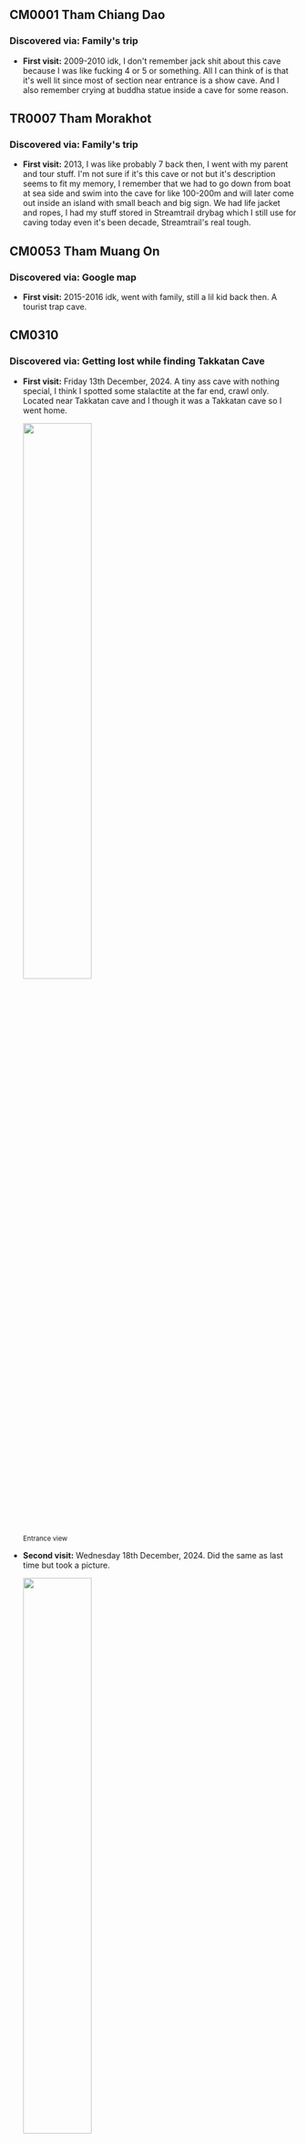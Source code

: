 ## CM0001 Tham Chiang Dao
### Discovered via: Family's trip
- **First visit:** 2009-2010 idk, I don't remember jack shit about this cave because I was like fucking 4 or 5 or something. All I can think of is that it's well lit since most of section near entrance is a show cave. And I also remember crying at buddha statue inside a cave for some reason.

## TR0007 Tham Morakhot
### Discovered via: Family's trip
- **First visit:** 2013, I was like probably 7 back then, I went with my parent and tour stuff. I'm not sure if it's this cave or not but it's description seems to fit my memory, I remember that we had to go down from boat at sea side and swim into the cave for like 100-200m and will later come out inside an island with small beach and big sign. We had life jacket and ropes, I had my stuff stored in Streamtrail drybag which I still use for caving today even it's been decade, Streamtrail's real tough.


## CM0053 Tham Muang On
### Discovered via: Google map
- **First visit:** 2015-2016 idk, went with family, still a lil kid back then. A tourist trap cave.

## CM0310
### Discovered via: Getting lost while finding Takkatan Cave
- **First visit:** Friday 13th December, 2024. A tiny ass cave with nothing special, I think I spotted some stalactite at the far end, crawl only. Located near Takkatan cave and I though it was a Takkatan cave so I went home.

    <img src="images/IMG_20241213_142347.jpg" width="50%"><br>
    <sub>Entrance view</sub><br>

- **Second visit:** Wednesday 18th December, 2024. Did the same as last time but took a picture.

    <img src="images/IMG_20241218_144820.jpg" width="50%"><br>
    <sub>Overview of inside passage with a dumbass(me btw) lying on ground thinking he's cool</sub><br><br>
    <img src="images/image.png" width="50%"><br>
    <sub>Stalactite at the far end — there's a hole below too idk if it goes any further but it's too small.</sub><br><br>

## CM0084 Tham Tukatan
### Discovered via: Google map
- **First visit:** Wednesday 18th December, 2024. First actual caving with friends, only made it to bat chamber and some few extends due to having a trash shopee headlamps that lasts like 45 minutes, and friends didn't bring any lights so I had to lend all my shitty back up to them. A hot ass cave with bat shit everywhere or guano if I try to be "professional". Maybe it isn't hot at all idk because I was wearing M65 jacket just to look cool what an idiot. Overall I didn't like to feeling on this cave, its sticky hot and smell bad, air is thick and I felt that my lungs is getting tortured every second by whatever it is in the dust, could be a bacteria or something bad, but other cavers didn't seems to have a trouble so I though I might be overexaggerating. But anyways there's a good amount of flowstone from what I saw.

    <img src="images/IMG_20241218_1506481.jpg" width="50%"><br>
    <sub>Entrance view — me n the gng🥀💔</sub><br><br>
    <img src="images/entrancechamber.jpg" width="50%"><br>
    <sub>Overview of entrance chamber</sub><br><br>
    <img src="images/grasshoppers.jpg" width="50%"><br>
    <sub>A group of grasshoppers, hence the name of the cave. Spotted in entrance chamber</sub><br><br>
    <img src="images/fungus.jpg" width="50%"><br>
    <sub>Fungus, near ascending passage.</sub><br><br>
    <img src="images/oldflowstone.jpg" width="50%"><br>
    <sub>Some old flowstone, probably near entrance.</sub><br><br>
    <img src="images/spider.jpg" width="50%"><br>
    <sub>Huntsman spider, entrance chamber.</sub><br><br>
    <img src="images/batchamber.jpg" width="50%"><br>
    <sub>Far end of bat chamber.</sub><br><br>
    <img src="images/calcite.jpg" width="50%"><br>
    <sub>Flowstone formation, bat chamber.</sub><br><br>
    <img src="images/mick-creeper.png" width="50%"><br>
    <sub>Creeper, bat chamber.</sub><br><br>
    <img src="images/mars.jpg" width="50%"><br>
    <sub>Some extended passage from far end of the bat chamber. We called it "Mars"</sub><br><br>
    <img src="images/mars2.jpg" width="50%"><br>
    <sub>Far end of Mars</sub><br><br>
    <img src="images/mars3.jpg" width="50%"><br>
    <sub>Another image of far end of Mars</sub><br><br>  
    
- **Second visit:** Wednesday 22 January, 2025. Brought an American tourist with me this time, just wanna show her around. Reached bat chamber the same as last time, and I still didn't learn a lesson from last time, M65 + shitty headlamp that lasts 45 mins. We went home after we reached bat chamber. 

    <img src="images/IMG_20250122_160714.jpg" width="50%"><br>
    <sub>Me and Sunnie</sub><br><br>

## PK0005 Tham Men
### Discovered via: Google map
- **First visit:** Tuesday, 6th May 2025. We aren't meant to explore this cave though, just happened to stopped by during a beach trip, got in with phone flashlight, beautiful fairly tale ish entrance and inside there's this dark room with a big scary fucking stalactite. For some reason I got scared of it and got tf out.

    <img src="images/pkentrance.jpg" width="50%"><br>
    <sub>Entrance view.</sub><br><br>
    <img src="images/myonnn.jpg" width="50%"><br>
    <sub>Myon.</sub><br><br>
    <img src="images/bigass.jpg" width="50%"><br>
    <sub>Big ass stalactite.</sub><br><br> 

## CM0291 Tham Huai Hok
### Discovered via: [Some random YT video](https://youtu.be/pUsOKHSpztI?si=RCGzI9sboowk74_u)
- **First visit:** Monday, 11st August 2025. Took us a while to find this cave because it wasn't pinned on google map so we had to follow a hint from the video(I didn't knew about Martin's site yet back then). This cave? It's so fucking stink from gajillion of bat shits that can be smelled from entrance on and also so fucking hot and bad fucking thick air filled with dirty dust that made me almost quit caving entirely, and I'm damn sure that the experience suck beacause I still wear that M65 jacket just to look cool. But anyways the cave seems to be abit decorated but it seems that who every tried to make it gave up half way so what left is just some leftover spotlight and wires. The cave is very beautiful and is abundant with calcite formations, there's also a gour poor at far end of cave, you have to follow an electric wire to reach it or just go around while getting cooked alive. We spotted a thousands or gazillion of bats somewhere near gour pool, and there's a slope near entrance which can be pretty dangerous(I fell twice almost badly injured but thanks to knee pads)

    <img src="images/291entrance.jpg" width="50%"><br>
    <sub>Entrance view.</sub><br><br>
    <img src="images/somewhereeeeee.jpg" width="50%"><br>
    <sub>Somehwhere idk, probably near gour pool section</sub><br><br>
    <img src="images/randomcorner.jpg" width="50%"><br>
    <sub>Some random corner inside.</sub><br><br>
    <img src="images/gourpool291.jpg" width="50%"><br>
    <sub>Gour pool section.</sub><br><br>
    <img src="images/มุกมิก.jpg" width="50%"><br>
    <sub>มุกมิก, flowstone idk.</sub><br><br>
    <img src="images/foundfootage.jpg" width="50%"><br>
    <sub>Found footage.</sub><br><br>
    <img src="images/calcite291.jpg" width="50%"><br>
    <sub>Big calcite deposite.</sub><br><br>
    <img src="images/bigdih.jpg" width="50%"><br>
    <sub>Mick hugging Big dih.</sub><br><br>

## CM0062 Tham Wiang Fah
### Discovered via: Martin's website
- **First visit:** Wednesday, 20 August 2025. After CM0291 trip on August 2025, I began to research more on about caving and discovered Martin's site then I fell down a rabbit hole and was thinking about spending more on gears. Today, I didn't go inside, I was just surverying around for the entrance and took a few look, but I did climbed the upper entrance. All I knew is that the place is CMRCA's SRT training ground and other stuff such as climbing etc.

    <img src="images/IMG_20250820_160224.jpg" width="50%"><br>
    <sub>Entrance view.</sub><br><br>
    <img src="images/IMG_20250820_161039.jpg" width="50%"><br>
    <sub>Upper entrance stairs.</sub><br><br>

- **Second visit:** Wednesday, 3rd September 2025. Showed up again with a new fit, now I finally ditched that old ass M65 jacket and stupid ass cheap chinese light, I came up with Black diamond headlamp, still I should've bough Sofirn instead bruh, my BD are meant for trail running not caving so it ended up getting scracthes. And also I bought a new helmet too, a proper climbing helmet but not caving but it works anyways, whole lot better than a stolen contruction hardhat I used to wear. Anyways we only take a look at entrance chamber and sun chamber, also upper view too. And there's like an army of ladybugs

    <img src="images/mookmickfreaky.jpg" width="50%"><br>
    <sub>Freaky Mick.</sub><br><br>
    <img src="images/newfittt.jpg" width="50%"><br>
    <sub>New fit lol, almost proper a caving gear. Mick still got legacy set on.</sub><br><br>
    <img src="images/upperviewlight.jpg" width="50%"><br>
    <sub>Upper view.</sub><br><br>
    <img src="images/mickclimb.png" width="50%"><br>
    <sub>Mick climbing upper entrance.</sub><br><br>
    <img src="images/IMG_20250903_133015.jpg" width="50%"><br>
    <sub>Gazillion of ladybugs</sub><br><br>

## CM0355 Tham Pha Dtaek
### Discovered via: Martin's website
- **First visit:** Wednesday, 20 August 2025. I didn't go inside since I visited this for first time the same day as CM0062. I'm not sure if it's acutally CM0354 or CM0355 but I'll call it CM0355 anyways because it seems to fit the map description, I only peeked at the entrance today. And the pin wasn't precise at all so I got lost and confused abit.
    
    <img src="images/IMG_20250820_152217.jpg" width="50%"><br>
    <sub>Entrance view.</sub><br><br>

- **Second visit:** Wednesday, 3rd September 2025. Same day as CM0062's second visit. Same fit. We only made it to assumably Acoustics chamber, again I might be wrong because I wasn't sure if its actually CM0355 or CM0354 because the pin is really closed together and misleading. We spotted a tiny flowstone room near acoustics chamber too, that's require a bit of crawling.

    <img src="images/omw.png" width="50%"><br>
    <sub>omw down.</sub><br><br>
    <img src="images/cumstone.jpg" width="50%"><br>
    <sub>Cumstone inside tiny flowstone chamber.</sub><br><br>
    <img src="images/mickfeet.jpg" width="50%"><br>
    <sub>Mick's feet, entering tiny flowstone chamber</sub><br><br>

## CM0169 Furnace Cave
### Discovered via: Martin's website
- **First visit:** Wednesday, 3rd September 2025. Took us an hour to find this fuckass cave while going back and fourth on fucking trail only to find it at that fucking stream down below, the pin is so so fuckingm misleading, pin is literally on the mountain! Not down below! Anyways we went in unprepared we knew damn well its a wet cave but still we went in with dry cave fit, I had to change my cloth because I'm the only one who dipped into mud water. And also we didn't explore much since the other guy refused to go inside and both me and mick scared of spiders so we screamed and got tf out. I needed a revenge so bad on this fucking cave. We had to climb a 1m hole down though or 50cm idk but it was really hard to climb out.

    <img src="images/enturane.png" width="50%"><br>
    <sub>Entrance view.</sub><br><br>
    <img src="images/mickhole.png" width="50%"><br>
    <sub>Mick at 1m hole.</sub><br><br>
    <img src="images/divin.png" width="50%"><br>
    <sub>Cave divin with spiders.</sub><br><br>
    <img src="images/dumb_ahh.jpg" width="50%"><br>
    <sub>Dumb ahh.</sub><br><br>

## To be Continued

<img src="images/ibuki.jpg" width="50%"><br>
